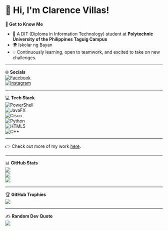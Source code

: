 # 👋 Hi, I'm Clarence Villas!  

**🌱 Get to Know Me**  
- 🏫 A DIT (Diploma in Information Technology) student at **Polytechnic University of the Philippines Taguig Campus**  
- 🌍 Iskolar ng Bayan  
- 💡 Continuously learning, open to teamwork, and excited to take on new challenges.  

---

🌐 **Socials**  
[![Facebook](https://img.shields.io/badge/Facebook-1877F2?style=for-the-badge&logo=facebook&logoColor=white)](https://www.facebook.com/notdefinitelycla)  
[![Instagram](https://img.shields.io/badge/Instagram-E4405F?style=for-the-badge&logo=instagram&logoColor=white)](https://www.instagram.com/misccy_)  

---

💻 **Tech Stack**  
![PowerShell](https://img.shields.io/badge/PowerShell-5391FE?style=for-the-badge&logo=powershell&logoColor=white)  
![JavaFX](https://img.shields.io/badge/JavaFX-FF6F00?style=for-the-badge&logo=java&logoColor=white)  
![Cisco](https://img.shields.io/badge/Cisco-1BA0D7?style=for-the-badge&logo=cisco&logoColor=white)  
![Python](https://img.shields.io/badge/Python-3776AB?style=for-the-badge&logo=python&logoColor=white)  
![HTML5](https://img.shields.io/badge/HTML5-E34F26?style=for-the-badge&logo=html5&logoColor=white)  
![C++](https://img.shields.io/badge/C++-00599C?style=for-the-badge&logo=cplusplus&logoColor=white)  

---

👉 Check out more of my work [here](https://github.com/villas-clarence?tab=repositories).  

---

📊 **GitHub Stats**  
![](https://github-readme-stats.vercel.app/api?username=villas-clarence&show_icons=true&theme=tokyonight)  
![](https://github-readme-streak-stats.herokuapp.com/?user=villas-clarence&theme=tokyonight)  
![](https://github-readme-stats.vercel.app/api/top-langs/?username=villas-clarence&layout=compact&theme=tokyonight)  

---

🏆 **GitHub Trophies**  
![](https://github-profile-trophy.vercel.app/?username=villas-clarence&theme=dracula&no-frame=true&margin-w=15)  

---

✍️ **Random Dev Quote**  
![](https://quotes-github-readme.vercel.app/api?type=horizontal&theme=radical)  
